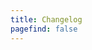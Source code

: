 ```yaml
---
title: Changelog
pagefind: false
---
```






































































